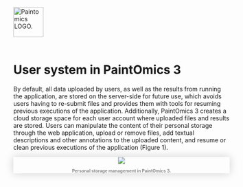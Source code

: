<div class="imageContainer" style="" >
    <img src="paintomics_150x690.png" title="Paintomics LOGO." style=" height: 70px !important; margin-bottom: 20px; ">
</div>

# User system in PaintOmics 3
By default, all data uploaded by users, as well as the results from running the application, are stored on the server-side for future use, which avoids users having to re-submit files and provides them with tools for resuming previous executions of the application. Additionally, PaintOmics 3 creates a cloud storage space for each user account where uploaded files and results are stored. Users can manipulate the content of their personal storage through the web application, upload or remove files, add textual descriptions and other annotations to the uploaded content, and resume or clean previous executions of the application (Figure 1).

<div class="imageContainer" style="box-shadow: 0px 0px 20px #D0D0D0; text-align:center; font-size:10px; color:#898989" >
    <img src="paintomics_users_figure2.png"/>
    <p class="imageLegend"><b>Personal storage management in PaintOmics 3.</b> </p>
</div>
